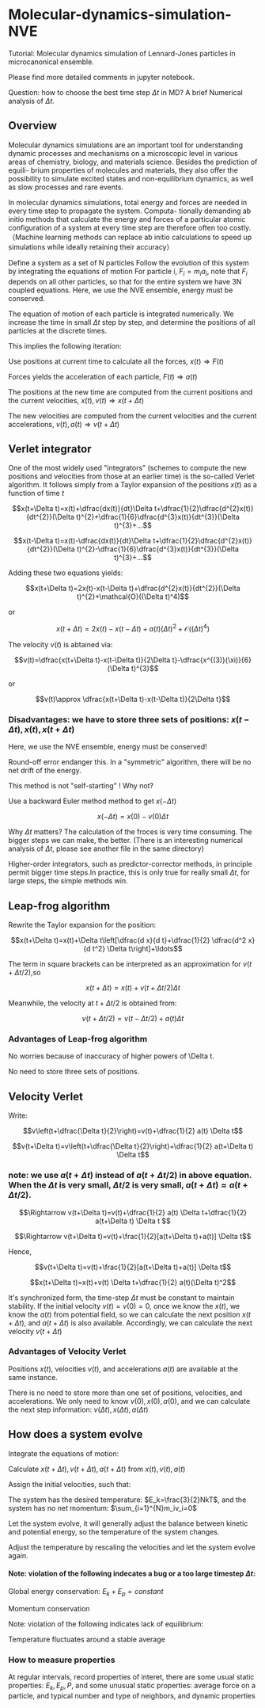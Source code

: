 # Molecular-dynamics-simulation-NVE
Tutorial: Molecular dynamics simulation of Lennard-Jones particles in microcanonical ensemble.

Please find more detailed comments in jupyter notebook.

Question: how to choose the best time step $\Delta t$ in MD? A brief Numerical analysis of $\Delta t$.


## Overview

Molecular dynamics simulations are an important tool for understanding dynamic processes and mechanisms on a microscopic level in various areas of chemistry, biology, and materials science. Besides the prediction of equili- brium properties of molecules and materials, they also offer the possibility to simulate excited states and non-equilibrium dynamics, as well as slow processes and rare events.

In molecular dynamics simulations, total energy and forces are needed in every time step to propagate the system. Computa- tionally demanding ab initio methods that calculate the energy and forces of a particular atomic configuration of a system at every time step are therefore often too costly. （Machine learning methods can replace ab initio calculations to speed up simulations while ideally retaining their accuracy）

Define a system as a set of N particles
Follow the evolution of this system by integrating the equations of motion
For particle i, $F_i=m_ia_i$, note that $F_i$ depends on all other particles, so that for the entire system we have 3N coupled equations.
Here, we use the NVE ensemble, energy must be conserved.

The equation of motion of each particle is integrated numerically. We increase the time in small $\Delta t$ step by step, and determine the positions of all particles at the discrete times.

This implies the following iteration:

Use positions at current time to calculate all the forces, $x(t) \Rightarrow F(t)$

Forces yields the acceleration of each particle, $F(t) \Rightarrow a(t)$

The positions at the new time are computed from the current positions and the current velocities, $x(t),v(t) \Rightarrow x(t+\Delta t)$

The new velocities are computed from the current velocities and the current accelerations, $v(t),a(t) \Rightarrow v(t+\Delta t)$

## Verlet integrator

One of the most widely used "integrators" (schemes to compute the new positions and velocities from those at an earlier time) is the so-called Verlet algorithm. It follows simply from a Taylor expansion of the positions $x(t)$ as a function of time $t$


$$x(t+\Delta t)=x(t)+\dfrac{dx(t)}{dt}\Delta t+\dfrac{1}{2}\dfrac{d^{2}x(t)}{dt^{2}}(\Delta t)^{2}+\dfrac{1}{6}\dfrac{d^{3}x(t)}{dt^{3}}(\Delta t)^{3}+...$$

$$x(t-\Delta t)=x(t)-\dfrac{dx(t)}{dt}\Delta t+\dfrac{1}{2}\dfrac{d^{2}x(t)}{dt^{2}}(\Delta t)^{2}-\dfrac{1}{6}\dfrac{d^{3}x(t)}{dt^{3}}(\Delta t)^{3}+...$$

Adding these two equations yields:

$$x(t+\Delta t)=2x(t)-x(t-\Delta t)+\dfrac{d^{2}x(t)}{dt^{2}}(\Delta t)^{2}+\mathcal{O}((\Delta t)^4)$$

or

$$x(t+\Delta t)=2x(t)-x(t-\Delta t)+a(t)(\Delta t)^{2}+\mathcal{O}((\Delta t)^4)$$

The velocity $v(t)$ is abtained via:

$$v(t)=\dfrac{x(t+\Delta t)-x(t-\Delta t)}{2\Delta t}-\dfrac{x^{(3)}(\xi)}{6}(\Delta t)^{3}$$

or 

$$v(t)\approx \dfrac{x(t+\Delta t)-x(t-\Delta t)}{2\Delta t}$$

### Disadvantages: we have to store three sets of positions: $x(t-\Delta t), x(t), x(t+\Delta t)$

Here, we use the NVE ensemble, energy must be conserved!

Round-off error endanger this. In a "symmetric" algorithm, there will be no net drift of the energy.

This method is not "self-starting" ! Why not?

Use a backward Euler method method to get $x(-\Delta t)$

$$x(-\Delta t)=x(0)-v(0)\Delta t$$

Why $\Delta t$ matters? The calculation of the froces is very time consuming. The bigger steps we can make, the better. (There is an interesting numerical analysis of $\Delta t$, please see another file in the same directory)

Higher-order integrators, such as predictor-corrector methods, in principle permit bigger time steps.In practice, this is only true for really small $\Delta t$, for large steps, the simple methods win.

## Leap-frog algorithm

Rewrite the Taylor expansion for the position:

$$x(t+\Delta t)=x(t)+\Delta t\left[\dfrac{d x}{d t}+\dfrac{1}{2} \dfrac{d^2 x}{d t^2} \Delta t\right]+\ldots$$

The term in square brackets can be interpreted as an approximation for $v(t+\Delta t/2)$,so

$$x(t+\Delta t)=x(t)+v(t+\Delta t / 2) \Delta t$$

Meanwhile, the velocity at $t+\Delta t/2$ is obtained from:

$$v(t+\Delta t / 2)=v(t-\Delta t / 2)+a(t) \Delta t$$

### Advantages of Leap-frog algorithm

No worries because of inaccuracy of higher powers of \Delta t.

No need to store three sets of positions.

## Velocity Verlet

Write:

$$v\left(t+\dfrac{\Delta t}{2}\right)=v(t)+\dfrac{1}{2} a(t) \Delta t$$

$$v(t+\Delta t)=v\left(t+\dfrac{\Delta t}{2}\right)+\dfrac{1}{2} a(t+\Delta t) \Delta t$$

### note: we use $a(t+\Delta t)$ instead of $a(t+\Delta t/2)$ in above equation. When the $\Delta t$ is very small, $\Delta t/2$ is very small, $a(t+\Delta t) \approx a(t+\Delta t/2)$.

$$\Rightarrow v(t+\Delta t)=v(t)+\dfrac{1}{2} a(t) \Delta t+\dfrac{1}{2} a(t+\Delta t) \Delta t $$

$$\Rightarrow v(t+\Delta t)=v(t)+\frac{1}{2}[a(t+\Delta t)+a(t)] \Delta t$$


Hence,

$$v(t+\Delta t)=v(t)+\frac{1}{2}[a(t+\Delta t)+a(t)] \Delta t$$

$$x(t+\Delta t)=x(t)+v(t) \Delta t+\dfrac{1}{2} a(t)(\Delta t)^2$$

It's synchronized form, the time-step $\Delta t$ must be constant to maintain stability. If the initial velocity $v(t)=v(0)=0$, once we know the $x(t)$, we know the $a(t)$ from potential field, so we can calculate the next position $x(t+\Delta t)$, and $a(t+\Delta t)$ is also available. Accordingly, we can calculate the next velocity $v(t+\Delta t)$


### Advantages of Velocity Verlet

Positions $x(t)$, velocities $v(t)$, and accelerations $a(t)$ are available at the same instance.

There is no need to store more than one set of positions, velocities, and accelerations. We only need to know $v(0), x(0),a(0)$, and we can calculate the next step information: $v(\Delta t), x(\Delta t), a(\Delta t)$

## How does a system evolve

Integrate the equations of motion:

Calculate ${x(t+\Delta t),v(t+\Delta t), a(t+\Delta t)}$ from ${x(t),v(t), a(t)}$ 

Assign the initial velocities, such that:

The system has the desired temperature: $E_k=\frac{3}{2}NkT$, and the system has no net momentum: $\sum_{i=1}^{N}m_iv_i=0$

Let the system evolve, it will generally adjust the balance between kinetic and potential energy, so the temperature of the system changes.

Adjust the temperature by rescaling the velocities and let the system evolve again.

#### Note: violation of the following indecates a bug or a too large timestep $\Delta t$:

Global energy conservation: $E_k+E_p=constant$

Momentum conservation

Note: violation of the following indicates lack of equilibrium: 

Temperature fluctuates around a stable average

### How to measure properties

At regular intervals, record properties of interet, there are some usual static properties: $E_k, E_p, P$, and some unusual static properties: average force on a particle, and typical number and type of neighbors, and dynamic properties
















